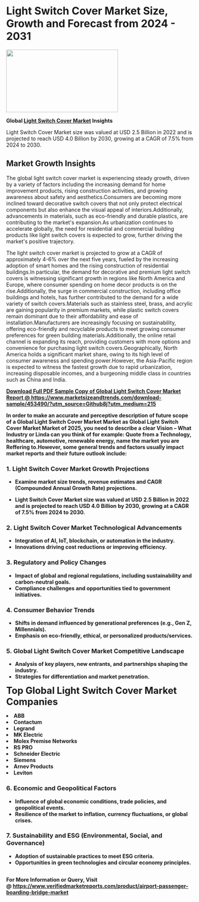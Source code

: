 <H1>Light Switch Cover Market Size, Growth and Forecast from 2024 - 2031</H1><img class="aligncenter size-medium wp-image-584254" src="https://thirdeyenews.in/wp-content/uploads/2024/09/Global-Market-Research-300x168.jpeg" alt="" width="300" height="168" /><p><strong>Global&nbsp;<a href="https://www.marketsizeandtrends.com/download-sample/453490/?utm_source=Github8j?utm_medium=215">Light Switch Cover Market</a> Insights</strong></p><p>Light Switch Cover Market size was valued at USD 2.5 Billion in 2022 and is projected to reach USD 4.0 Billion by 2030, growing at a CAGR of 7.5% from 2024 to 2030.</p><p><h2>Market Growth Insights</h2> <p>The global light switch cover market is experiencing steady growth, driven by a variety of factors including the increasing demand for home improvement products, rising construction activities, and growing awareness about safety and aesthetics.Consumers are becoming more inclined toward decorative switch covers that not only protect electrical components but also enhance the visual appeal of interiors.Additionally, advancements in materials, such as eco-friendly and durable plastics, are contributing to the market's expansion.As urbanization continues to accelerate globally, the need for residential and commercial building products like light switch covers is expected to grow, further driving the market's positive trajectory.</p> <p><strong><a href="#"></a></strong></p> <p>The light switch cover market is projected to grow at a CAGR of approximately 4-6% over the next five years, fueled by the increasing adoption of smart homes and the rising construction of residential buildings.In particular, the demand for decorative and premium light switch covers is witnessing significant growth in regions like North America and Europe, where consumer spending on home decor products is on the rise.Additionally, the surge in commercial construction, including office buildings and hotels, has further contributed to the demand for a wide variety of switch covers.Materials such as stainless steel, brass, and acrylic are gaining popularity in premium markets, while plastic switch covers remain dominant due to their affordability and ease of installation.Manufacturers are increasingly focusing on sustainability, offering eco-friendly and recyclable products to meet growing consumer preferences for green building materials.Additionally, the online retail channel is expanding its reach, providing customers with more options and convenience for purchasing light switch covers.Geographically, North America holds a significant market share, owing to its high level of consumer awareness and spending power.However, the Asia-Pacific region is expected to witness the fastest growth due to rapid urbanization, increasing disposable incomes, and a burgeoning middle class in countries such as China and India.</p> <p><strong><a href="#"></p><p><span class=""><strong>Download Full PDF Sample Copy of Global Light Switch Cover Market Report</strong> @ <a href="https://www.marketsizeandtrends.com/download-sample/453490/?utm_source=Github8j?utm_medium=215" target="_blank">https://www.marketsizeandtrends.com/download-sample/453490/?utm_source=Github8j?utm_medium=215</a></span></p><p>In order to make an accurate and perceptive description of future scope of a Global&nbsp;Light Switch Cover Market Market as Global&nbsp;Light Switch Cover Market Market of 2025, you need to describe a clear Vision &ndash; What Industry or Linda can you think of for example: Quote from a Technology, healthcare, automotive, renewable energy, name the market you are Reffering to.However, some general trends and factors usually impact market reports and their future outlook include:</p><h3>1.&nbsp;<strong>Light Switch Cover Market Growth Projections</strong></h3><ul><li>Examine market size trends, revenue estimates and CAGR (Compounded Annual Growth Rate) projections.</li><li><p>Light Switch Cover Market size was valued at USD 2.5 Billion in 2022 and is projected to reach USD 4.0 Billion by 2030, growing at a CAGR of 7.5% from 2024 to 2030.</p></li></ul><h3>2.&nbsp;<strong>Light Switch Cover Market Technological Advancements</strong></h3><ul><li>Integration of AI, IoT, blockchain, or automation in the industry.</li><li>Innovations driving cost reductions or improving efficiency.</li></ul><h3>3.&nbsp;<strong>Regulatory and Policy Changes</strong></h3><ul><li>Impact of global and regional regulations, including sustainability and carbon-neutral goals.</li><li>Compliance challenges and opportunities tied to government initiatives.</li></ul><h3>4.&nbsp;<strong>Consumer Behavior Trends</strong></h3><ul><li>Shifts in demand influenced by generational preferences (e.g., Gen Z, Millennials).</li><li>Emphasis on eco-friendly, ethical, or personalized products/services.</li></ul><h3>5.&nbsp;<strong>Global Light Switch Cover Market Competitive Landscape</strong></h3><ul><li>Analysis of key players, new entrants, and partnerships shaping the industry.</li><li>Strategies for differentiation and market penetration.</li></ul><p data-pm-slice="1 1 []"><span style="color: inherit; font-family: inherit; font-size: 25px;">Top Global Light Switch Cover Market Companies</span></p><div class="" data-test-id=""><p><li>ABB</li><li> Contactum</li><li> Legrand</li><li> MK Electric</li><li> Molex Premise Networks</li><li> RS PRO</li><li> Schneider Electric</li><li> Siemens</li><li> Arnev Products</li><li> Leviton</li></p></div><h3>6.&nbsp;<strong>Economic and Geopolitical Factors</strong></h3><ul><li>Influence of global economic conditions, trade policies, and geopolitical events.</li><li>Resilience of the market to inflation, currency fluctuations, or global crises.</li></ul><h3>7.&nbsp;<strong>Sustainability and ESG (Environmental, Social, and Governance)</strong></h3><ul><li>Adoption of sustainable practices to meet ESG criteria.</li><li>Opportunities in green technologies and circular economy principles.</li></ul><h2><strong style="font-size: 14px;">For More Information or Query, Visit @&nbsp;</strong><a style="background-color: #ffffff; font-size: 14px;" href="https://www.marketsizeandtrends.com/report/light-switch-cover-market/" target="_blank">https://www.verifiedmarketreports.com/product/airport-passenger-boarding-bridge-market</a></h2>